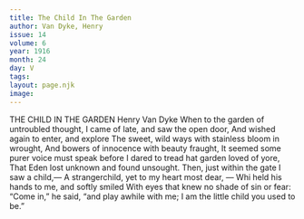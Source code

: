 ```yaml
---
title: The Child In The Garden
author: Van Dyke, Henry
issue: 14
volume: 6
year: 1916
month: 24
day: V
tags:
layout: page.njk
image:
---
```

THE CHILD IN THE GARDEN    Henry Van Dyke      When to the garden of untroubled thought,    I came of late, and saw the open door,    And wished again to enter, and explore   The sweet, wild ways with stainless bloom in wrought,   And bowers of innocence with beauty fraught,   It seemed some purer voice must speak before   I dared to tread hat garden loved of yore,   That Eden lost unknown and found unsought.   Then, just within the gate I saw a child,—   A strangerchild, yet to my heart most dear, —   Whi held his hands to me, and softly smiled    With eyes that knew no shade of sin or fear:   “Come in,” he said, “and play awhile with me;   I am the little child you used to be.”




